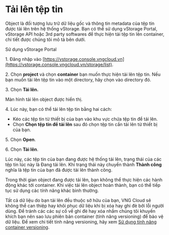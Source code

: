 # Tải lên tệp tin

Object là đối tượng lưu trữ dữ liệu gốc và thông tin metadata của tệp tin được tải lên trên hệ thống vStorage. Bạn có thể sử dụng vStorage Portal, vStorage API hoặc 3rd party softwares để thực hiện tải tệp tin lên container, chi tiết được chúng tôi mô tả bên dưới.

&#x20;Sử dụng vStorage Portal

1\. Đăng nhập vào [https://vstorage.console.vngcloud.vn](https://vstorage.console.vngcloud.vn/storage/list).

2\. Chọn **project** và chọn **container** bạn muốn thực hiện tải lên tệp tin. Nếu bạn muốn tải lên tệp tin vào một directory, hãy chọn vào directory đó.

3\. Chọn **Tải lên.**

Màn hình tải lên object được hiển thị.

4\. Lúc này, bạn có thể tải lên tệp tin bằng hai cách:&#x20;

* Kéo các tệp tin từ thiết bị của bạn vào khu vực chứa tệp tin để tải lên.
* Chọn **Chọn tệp tin để tải lên** sau đó chọn tệp tin cần tải lên từ thiết bị của bạn.

5\. Chọn **Open**.

6\. Chọn **Tải lên**.

Lúc này, các tệp tin của bạn đang được hệ thống tải lên, trạng thái của các tệp tin lúc này là Đang tải lên. Khi trạng thái này chuyển thành **Thành công** nghĩa là tệp tin của bạn đã được tải lên thành công.

Trong thời gian object đang được tải lên, bạn không thể thực hiện các hành động khác tới container. Khi việc tải lên object hoàn thành, bạn có thể tiếp tục sử dụng các tính năng khác bình thường.&#x20;

Tất cả dữ liệu do bạn tải lên đều thuộc sở hữu của bạn, VNG Cloud sẽ không thể can thiệp hay khôi phục dữ liệu khi bị xóa hay ghi đè bởi lỗi người dùng. Để tránh các các sự cố về ghi đè hay xóa nhầm chúng tôi khuyến khích bạn nên sao lưu phiên bản container (tính năng versioning) để bảo vệ dữ liệu. Để xem chi tiết tính năng versioning, hãy xem [Sử dụng tính năng container versioning](https://docs.vngcloud.vn/pages/viewpage.action?pageId=49648511).
